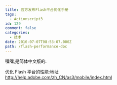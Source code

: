 ```yaml
---
title: 官方发布Flash平台优化手册
tags:
  - Actionscript3
id: 129
comment: false
categories:
  - 技术
date: 2010-07-07T08:53:07.000Z
path: /flash-performance-doc
---
```


嘿嘿,是简体中文版的.

优化 Flash 平台的性能:地址<http://help.adobe.com/zh_CN/as3/mobile/index.html>
